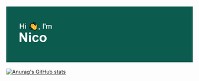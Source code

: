 
[![MasterHead](./header.png)](https://github.com/nicollorens12/)

[![Anurag's GitHub stats](https://github-readme-stats.vercel.app/api?username=nicollorens12&theme=tokyonight)](https://github.com/nicollorens12/github-readme-stats)

<!--
**nicollorens12/nicollorens12** is a ✨ _special_ ✨ repository because its `README.md` (this file) appears on your GitHub profile.

Here are some ideas to get you started:

- 🔭 I’m currently working on ...
- 🌱 I’m currently learning ...
- 👯 I’m looking to collaborate on ...
- 🤔 I’m looking for help with ...
- 💬 Ask me about ...
- 📫 How to reach me: ...
- 😄 Pronouns: ...
- ⚡ Fun fact: ...
-->
